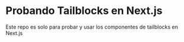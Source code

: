 # Probando Tailblocks en Next.js

Este repo es solo para probar y usar los componentes de tailblocks en Next.js
